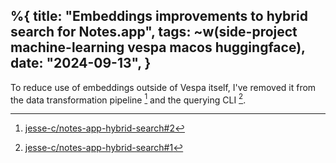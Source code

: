 %{
    title: "Embeddings improvements to hybrid search for Notes.app",
    tags: ~w(side-project machine-learning vespa macos huggingface),
    date: "2024-09-13",
}
---
To reduce use of embeddings outside of Vespa itself, I've removed it from the data transformation pipeline [^2] and the querying CLI [^1].

[^1]: [jesse-c/notes-app-hybrid-search#1](https://github.com/jesse-c/notes-app-hybrid-search/pull/1)

[^2]: [jesse-c/notes-app-hybrid-search#2](https://github.com/jesse-c/notes-app-hybrid-search/pull/2)
